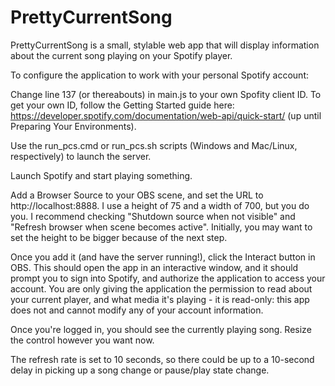 # PrettyCurrentSong
PrettyCurrentSong is a small, stylable web app that will display information about the current song playing on your Spotify player.

To configure the application to work with your personal Spotify account:

Change line 137 (or thereabouts) in main.js to your own Spofity client ID. To get your own ID, follow the Getting Started guide here: https://developer.spotify.com/documentation/web-api/quick-start/ (up until Preparing Your Environments).

Use the run_pcs.cmd or run_pcs.sh scripts (Windows and Mac/Linux, respectively) to launch the server.

Launch Spotify and start playing something.

Add a Browser Source to your OBS scene, and set the URL to http://localhost:8888.
I use a height of 75 and a width of 700, but you do you.  I recommend checking "Shutdown source when not visible" and "Refresh browser when scene becomes active". Initially, you may want to set the height to be bigger because of the next step.

Once you add it (and have the server running!), click the Interact button in OBS. This should open the app in an interactive window, and it should prompt you to sign into Spotify, and authorize the application to access your account. You are only giving the application the permission to read about your current player, and what media it's playing - it is read-only: this app does not and cannot modify any of your account information.

Once you're logged in, you should see the currently playing song.  Resize the control however you want now.

The refresh rate is set to 10 seconds, so there could be up to a 10-second delay in picking up a song change or pause/play state change.